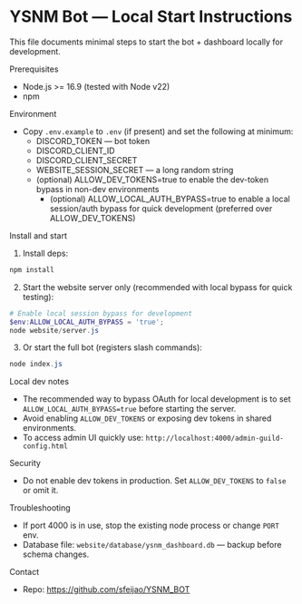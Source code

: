 # YSNM Bot — Local Start Instructions

This file documents minimal steps to start the bot + dashboard locally for development.

Prerequisites
- Node.js >= 16.9 (tested with Node v22)
- npm

Environment
- Copy `.env.example` to `.env` (if present) and set the following at minimum:
  - DISCORD_TOKEN — bot token
  - DISCORD_CLIENT_ID
  - DISCORD_CLIENT_SECRET
  - WEBSITE_SESSION_SECRET — a long random string
  - (optional) ALLOW_DEV_TOKENS=true to enable the dev-token bypass in non-dev environments
    - (optional) ALLOW_LOCAL_AUTH_BYPASS=true to enable a local session/auth bypass for quick development (preferred over ALLOW_DEV_TOKENS)

Install and start
1. Install deps:

```powershell
npm install
```

2. Start the website server only (recommended with local bypass for quick testing):

```powershell
# Enable local session bypass for development
$env:ALLOW_LOCAL_AUTH_BYPASS = 'true';
node website/server.js
```

3. Or start the full bot (registers slash commands):

```powershell
node index.js
```

Local dev notes
- The recommended way to bypass OAuth for local development is to set `ALLOW_LOCAL_AUTH_BYPASS=true` before starting the server.
- Avoid enabling `ALLOW_DEV_TOKENS` or exposing dev tokens in shared environments.
- To access admin UI quickly use: `http://localhost:4000/admin-guild-config.html`

Security
- Do not enable dev tokens in production. Set `ALLOW_DEV_TOKENS` to `false` or omit it.

Troubleshooting
- If port 4000 is in use, stop the existing node process or change `PORT` env.
- Database file: `website/database/ysnm_dashboard.db` — backup before schema changes.

Contact
- Repo: https://github.com/sfeijao/YSNM_BOT
